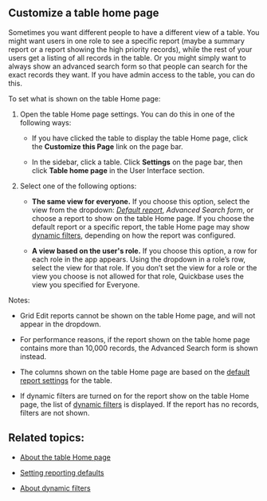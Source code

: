 ## Customize a table home page

Sometimes you want different people to have a different view of a table. You might want users in one role to see a specific report (maybe a summary report or a report showing the high priority records), while the rest of your users get a listing of all records in the table. Or you might simply want to always show an advanced search form so that people can search for the exact records they want. If you have admin access to the table, you can do this.

To set what is shown on the table Home page:

1.  Open the table Home page settings. You can do this in one of the following ways:
    
    -   If you have clicked the table to display the table Home page, click the **Customize this Page** link on the page bar.
        
    -   In the sidebar, click a table. Click **Settings** on the page bar, then click **Table home page** in the User Interface section.
        
2.  Select one of the following options:
    
    -   **The same view for everyone.** If you choose this option, select the view from the dropdown: _[Default report](https://helpv2.quickbase.com/hc/en-us/articles/4570348881300-Setting-reporting-defaults-)_, _Advanced Search form_, or choose a report to show on the table Home page. If you choose the default report or a specific report, the table Home page may show [dynamic filters](https://helpv2.quickbase.com/hc/en-us/articles/4570135862420-About-Dynamic-Filters-), depending on how the report was configured.
        
    -   **A view based on the user's role.** If you choose this option, a row for each role in the app appears. Using the dropdown in a role’s row, select the view for that role. If you don’t set the view for a role or the view you choose is not allowed for that role, Quickbase uses the view you specified for Everyone.
        

Notes:

-   Grid Edit reports cannot be shown on the table Home page, and will not appear in the dropdown.
    
-   For performance reasons, if the report shown on the table home page contains more than 10,000 records, the Advanced Search form is shown instead.
    
-   The columns shown on the table Home page are based on the [default report settings](https://helpv2.quickbase.com/hc/en-us/articles/4570348881300) for the table.
    
-   If dynamic filters are turned on for the report show on the table Home page, the list of [dynamic filters](https://helpv2.quickbase.com/hc/en-us/articles/4570135862420) is displayed. If the report has no records, filters are not shown.
    

## Related topics:

-   [About the table Home page](https://helpv2.quickbase.com/hc/en-us/articles/4570309574420-About-the-table-home-page-)
    
-   [Setting reporting defaults](https://helpv2.quickbase.com/hc/en-us/articles/4570348881300-Setting-reporting-defaults-)
    
-   [About dynamic filters](https://helpv2.quickbase.com/hc/en-us/articles/4570135862420-About-Dynamic-Filters-)
